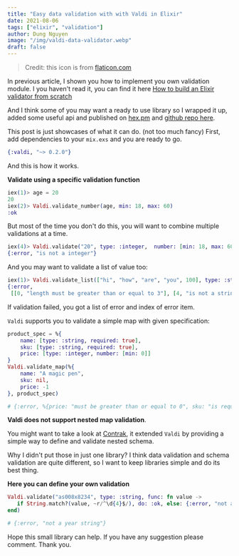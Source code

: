 ```yaml
---
title: "Easy data validation with with Valdi in Elixir"
date: 2021-08-06
tags: ["elixir", "validation"]
author: Dung Nguyen
image: "/img/valdi-data-validator.webp"
draft: false
---
```


> Credit: this icon is from [flaticon.com](https://www.flaticon.com/free-icon/parking-barrier_2983600)

In previous article, I shown you how to implement you own validation module. I you haven't read it, you can find it here [How to build an Elixir validator from scratch ](/blog/2021-07-31-build-elixir-validator-from-scratch)

And I think some of you may want a ready to use library so I wrapped it up, added some useful api and published on [hex.pm](https://hex.pm/packages/valdi) and [github repo here](https://github.com/bluzky/valdi).

This post is just showcases of what it can do. (not too much fancy)
First, add dependencies to your `mix.exs` and you are ready to go.

```elixir
{:valdi, "~> 0.2.0"}
```

And this is how it works.

**Validate using a specific validation function**

```elixir
iex(1)> age = 20
20
iex(2)> Valdi.validate_number(age, min: 18, max: 60)
:ok
```

But most of the time you don't do this, you will want to combine multiple validations at a time.

```elixir
iex(4)> Valdi.validate("20", type: :integer,  number: [min: 18, max: 60])
{:error, "is not a integer"}
```

And you may want to validate a list of value too:

```elixir
iex(1)> Valdi.validate_list(["hi", "how", "are", "you", 100], type: :string,  length: [min: 3])
{:error,
 [[0, "length must be greater than or equal to 3"], [4, "is not a string"]]}
```
If validation failed, you got a list of error and index of error item.


`Valdi` supports you to validate a simple map with given specification:

```elixir
product_spec = %{
    name: [type: :string, required: true],
    sku: [type: :string, required: true],
    price: [type: :integer, number: [min: 0]]
}
Valdi.validate_map(%{
    name: "A magic pen",
    sku: nil,
    price: -1
}, product_spec)

# {:error, %{price: "must be greater than or equal to 0", sku: "is required"}}
```

**Valdi does not support nested map validation**.

You might want to take a look at [Contrak](https://github.com/bluzky/contrak), it extended `Valdi` by providing a simple way to define and validate nested schema.

Why I didn't put those in just one library? I think data validation and schema validation are quite different, so I want to keep libraries simple and do its best thing.


**Here you can define your own validation**

```elixir
Valdi.validate("as008x8234", type: :string, func: fn value ->
   if String.match?(value, ~r/^\d{4}$/), do: :ok, else: {:error, "not a year string"}
end)

# {:error, "not a year string"}
```

Hope this small library can help. If you have any suggestion please comment.
Thank you.
